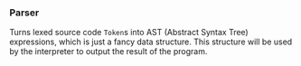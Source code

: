 ### Parser

Turns lexed source code `Token`s into AST (Abstract Syntax Tree) expressions, which is just a fancy data structure. This structure will be used by the interpreter to output the result of the program. 
